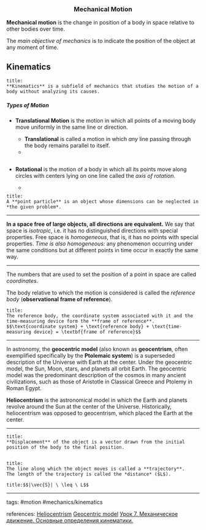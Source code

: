 ### <center>Mechanical Motion</center>

**Mechanical motion**  is the change in position of a body in space relative to other bodies over time.

The *main objective of mechanics* is to indicate the position of the object at any moment of time.

## Kinematics

```ad-definition
title:
**Kinematics** is a subfield of mechanics that studies the motion of a body without analyzing its causes.
```

##### Types of Motion
- **Translational Motion** is the motion in which all points of a moving body move uniformly in the same line or direction.
	- **Translational** is called a motion in which *any* line passing through the body remains parallel to itself.
	- <center>
	<img align="center" src="http://urlr.me/PR7nt" alt="" /> </center>
	
	
	
- **Rotational** is the motion of a body in which all its points move along circles with centers lying on one line called the *axis of rotation*.
	- <center><img align="center" src="http://urlr.me/bL1Mf" alt="" /> </center>


```ad-definition
title:
A **point particle** is an object whose dimensions can be neglected in *the given problem*.
```

---

**In a space free of large objects, all directions are equivalent.** 
We say that space is *isotropic*, i.e. it has no distinguished directions with special properties. Free space is *homogeneous*, that is, it has no points with special properties.
*Time is also homogeneous:* any phenomenon occurring under the same conditions but at different points in time occur in exactly the same way.

---

The numbers that are used to set the position of a point in space are called *coordinates*.

The body relative to which the motion is considered is called the *reference body* (**observational frame of reference**).




```ad-definition
title:
The reference body, the coordinate system associated with it and the time-measuring device form the **frame of reference**.
$$\text{coordinate system} + \text{reference body} + \text{time-measuring device} = \textbf{frame of reference}$$
```

---

In astronomy, the **geocentric model** (also known as **geocentrism**, often exemplified specifically by the **Ptolemaic system**) is a superseded description of the Universe with Earth at the center. Under the geocentric model, the Sun, Moon, stars, and planets all orbit Earth. The geocentric model was the predominant description of the cosmos in many ancient civilizations, such as those of Aristotle in Classical Greece and Ptolemy in Roman Egypt.

**Heliocentrism** is the astronomical model in which the Earth and planets revolve around the Sun at the center of the Universe. Historically, heliocentrism was opposed to geocentrism, which placed the Earth at the center.

---


```ad-definition
title:
**Displacement** of the object is a vector drawn from the initial position of the body to the final position.
```


<center><img src="http://urlr.me/4Ck2Q" alt="" /></center>




```ad-definition
title:
The line along which the object moves is called a **trajectory**. 
The length of the trajectory is called the *distance* ($L$).
```


```ad-danger
title:$$|\vec{S}| \ \leq \ L$$
```

---

tags: #motion #mechanics/kinematics 


references: [Heliocentrism](https://en.wikipedia.org/wiki/Heliocentrism)  [Geocentric model](https://en.wikipedia.org/wiki/Geocentric_model)
[Урок 7. Механическое движение. Основные определения кинематики.](https://www.youtube.com/watch?v=eZy2wp5XINY&list=PL1Us50cZo25lqlFjdiK0eQ3t7scFSusdn)